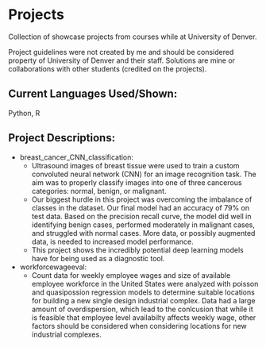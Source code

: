 # Projects
Collection of showcase projects from courses while at University of Denver.

Project guidelines were not created by me and should be considered property of University of Denver and their staff. Solutions are mine or collaborations with other students (credited on the projects).

## Current Languages Used/Shown:
Python, R

## Project Descriptions:
- breast_cancer_CNN_classification:
  - Ultrasound images of breast tissue were used to train a custom convoluted neural network (CNN) for an image recognition task. The aim was to properly classify images into one of three cancerous categories: normal, benign, or malignant.
  - Our biggest hurdle in this project was overcoming the imbalance of classes in the dataset. Our final model had an accuracy of 79% on test data. Based on the precision recall curve, the model did well in identifying benign cases, performed moderately in malignant cases, and struggled with normal cases. More data, or possibly augmented data, is needed to increased model performance.
  - This project shows the incredibly potential deep learning models have for being used as a diagnostic tool.
- workforcewageeval:
  - Count data for weekly employee wages and size of available employee workforce in the United States were analyzed with poisson and quasipossion regression models to determine suitable locations for building a new single design industrial complex. Data had a large amount of overdispersion, which lead to the conlcusion that while it is feasible that employee level availabilty affects weekly wage, other factors should be considered when considering locations for new industrial complexes.
